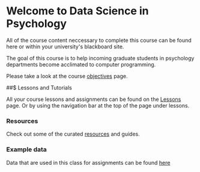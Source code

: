 # Welcome to Data Science in Psychology

All of the course content neccessary to complete this course can be found here or within your university's blackboard site.

The goal of this course is to help incoming graduate students in psychology departments become acclimated to computer programming. 

Please take a look at the course [objectives](course_objectives.md) page.



##$ Lessons and Tutorials

All your course lessons and assignments can be found on the [Lessons](toc.md) page. Or by using the navigation bar at the top of the page under lessons.


### Resources
Check out some of the curated [resources](resources.md) and guides.

### Example data 

Data that are used in this class for assignments can be found [here](data.md)

